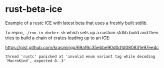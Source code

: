 # rust-beta-ice

Example of a rustc ICE with latest beta that uses a freshly built stdlib.

To repro, `./run-in-docker.sh` which sets up a custom stdlib build and then tries to build a chain of crates leading up to an ICE:

https://gist.github.com/krasimirgg/69af6c35ebbe90d0d1d080831e97ee4c
```
thread 'rustc' panicked at 'invalid enum variant tag while decoding `MacroKind`, expected 0..3'
```
